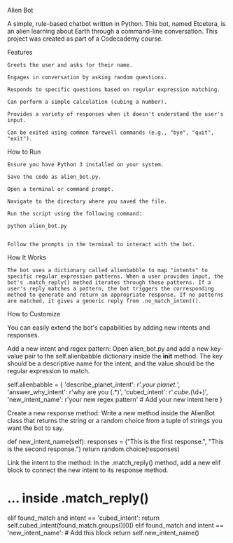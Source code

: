 Alien Bot

A simple, rule-based chatbot written in Python. This bot, named Etcetera, is an alien learning about Earth through a command-line conversation. This project was created as part of a Codecademy course.

Features

    Greets the user and asks for their name.
    
    Engages in conversation by asking random questions.
    
    Responds to specific questions based on regular expression matching.
    
    Can perform a simple calculation (cubing a number).
    
    Provides a variety of responses when it doesn't understand the user's input.
    
    Can be exited using common farewell commands (e.g., "bye", "quit", "exit").

How to Run

    Ensure you have Python 3 installed on your system.
    
    Save the code as alien_bot.py.
    
    Open a terminal or command prompt.
    
    Navigate to the directory where you saved the file.
    
    Run the script using the following command:
    
    python alien_bot.py


    Follow the prompts in the terminal to interact with the bot.

How It Works

    The bot uses a dictionary called alienbabble to map "intents" to specific regular expression patterns. When a user provides input, the bot's .match_reply() method iterates through these patterns. If a user's reply matches a pattern, the bot triggers the corresponding method to generate and return an appropriate response. If no patterns are matched, it gives a generic reply from .no_match_intent().

How to Customize

You can easily extend the bot's capabilities by adding new intents and responses.

Add a new intent and regex pattern:
Open alien_bot.py and add a new key-value pair to the self.alienbabble dictionary inside the __init__ method. The key should be a descriptive name for the intent, and the value should be the regular expression to match.

self.alienbabble = {
    'describe_planet_intent': r'.*your planet.*',
    'answer_why_intent': r'why are you (.*)',
    'cubed_intent': r'.*cube.*(\d+)',
    'new_intent_name': r'your new regex pattern' # Add your new intent here
}


Create a new response method:
Write a new method inside the AlienBot class that returns the string or a random choice from a tuple of strings you want the bot to say.

def new_intent_name(self):
  responses = ("This is the first response.", "This is the second response.")
  return random.choice(responses)


Link the intent to the method:
In the .match_reply() method, add a new elif block to connect the new intent to its response method.

# ... inside .match_reply()
elif found_match and intent == 'cubed_intent':
  return self.cubed_intent(found_match.groups()[0])
elif found_match and intent == 'new_intent_name': # Add this block
  return self.new_intent_name()
